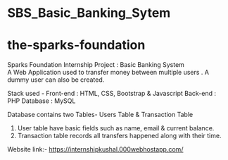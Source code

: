 # SBS_Basic_Banking_Sytem

# the-sparks-foundation
Sparks Foundation Internship Project : Basic Banking System  
A Web Application used to transfer money between multiple users . A dummy user can also be created.  

Stack used - 
Front-end : HTML, CSS, Bootstrap & Javascript 
Back-end : PHP 
Database : MySQL   

Database contains two Tables- Users Table & Transaction Table 
1. User table have basic fields such as name, email & current balance. 
2. Transaction table records all transfers happened along with their time.  


Website link:-
https://internshipkushal.000webhostapp.com/
